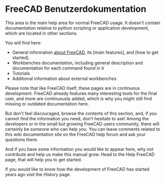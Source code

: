 # FreeCAD Benutzerdokumentation

This area is the main help area for normal FreeCAD usage. It doesn't contain documentation relative to python scripting or application development, which are located in other sections.

You will find here:

* General information [about FreeCAD](about.md), its [main features], and [how to get started].
* Workbenches documentation, including general description and documentation for each command found in it
* Tutorials
* Additional information about external workbenches

Please note that like FreeCAD itself, these pages are in continuous development. FreeCAD already features many interesting tools for the final user, and more are continuously added, which is why you might still find missing or outdated documentation here.

But don't feel discouraged, browse the contents of this section, and, if you cannot find the information you need, don't hesitate to ask! Among the developers or in the small but growing FreeCAD users community, there will certainly be someone who can help you. You can leave comments related to this wiki documentation site on the FreeCAD help forum and ask your questions there.

And if you have some information you would like to appear here, why not contribute and help us make this manual grow. Head to the Help FreeCAD page, that will help you to get started.

If you would like to know how the development of FreeCAD has started years ago visit the History page.